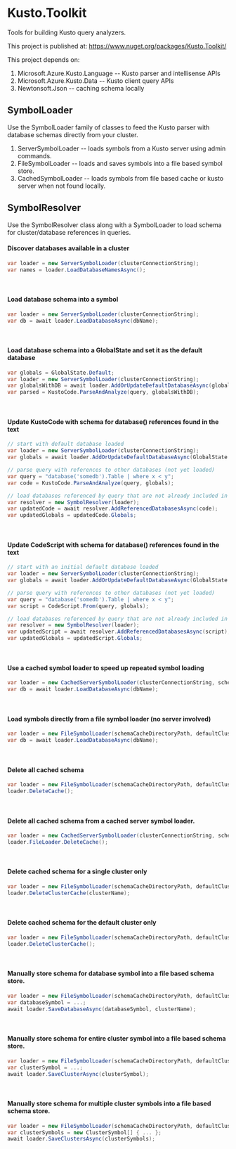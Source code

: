 # Kusto.Toolkit
Tools for building Kusto query analyzers.

This project is published at: 
https://www.nuget.org/packages/Kusto.Toolkit/

This project depends on:
1. Microsoft.Azure.Kusto.Language      -- Kusto parser and intellisense APIs
2. Microsoft.Azure.Kusto.Data          -- Kusto client query APIs
3. Newtonsoft.Json                     -- caching schema locally

## SymbolLoader
Use the SymbolLoader family of classes to feed the Kusto parser with database schemas directly from your cluster.

1. ServerSymbolLoader -- loads symbols from a Kusto server using admin commands.
2. FileSymbolLoader -- loads and saves symbols into a file based symbol store.
3. CachedSymbolLoader -- loads symbols from file based cache or kusto server when not found locally.

## SymbolResolver
Use the SymbolResolver class along with a SymbolLoader to load schema for cluster/database references in queries.


#### Discover databases available in a cluster
```csharp
var loader = new ServerSymbolLoader(clusterConnectionString);
var names = loader.LoadDatabaseNamesAsync();
```
</br>

#### Load database schema into a symbol
```csharp
var loader = new ServerSymbolLoader(clusterConnectionString);
var db = await loader.LoadDatabaseAsync(dbName);
```
<br/>

#### Load database schema into a GlobalState and set it as the default database
```csharp
var globals = GlobalState.Default;
var loader = new ServerSymbolLoader(clusterConnectionString);
var globalsWithDB = await loader.AddOrUpdateDefaultDatabaseAsync(globals, dbName);
var parsed = KustoCode.ParseAndAnalyze(query, globalsWithDB);
```
<br/>

#### Update KustoCode with schema for database() references found in the text
```csharp
// start with default database loaded
var loader = new ServerSymbolLoader(clusterConnectionString);
var globals = await loader.AddOrUpdateDefaultDatabaseAsync(GlobalState.Default, dbName);

// parse query with references to other databases (not yet loaded)
var query = "database('somedb').Table | where x < y";
var code = KustoCode.ParseAndAnalyze(query, globals);

// load databases referenced by query that are not already included in globals
var resolver = new SymbolResolver(loader);
var updatedCode = await resolver.AddReferencedDatabasesAsync(code);
var updatedGlobals = updatedCode.Globals;
```
<br/>

#### Update CodeScript with schema for database() references found in the text
```csharp
// start with an initial default database loaded
var loader = new ServerSymbolLoader(clusterConnectionString);
var globals = await loader.AddOrUpdateDefaultDatabaseAsync(GlobalState.Default, dbName);

// parse query with references to other databases (not yet loaded)
var query = "database('somedb').Table | where x < y";
var script = CodeScript.From(query, globals);

// load databases referenced by query that are not already included in globals
var resolver = new SymbolResolver(loader);
var updatedScript = await resolver.AddReferencedDatabasesAsync(script);
var updatedGlobals = updatedScript.Globals;
```
<br/>

#### Use a cached symbol loader to speed up repeated symbol loading
```csharp
var loader = new CachedServerSymbolLoader(clusterConnectionString, schemaCacheDirectoryPath);
var db = await loader.LoadDatabaseAsync(dbName);
```
<br/>

#### Load symbols directly from a file symbol loader (no server involved)
```csharp
var loader = new FileSymbolLoader(schemaCacheDirectoryPath, defaultClusterName);
var db = await loader.LoadDatabaseAsync(dbName);
```
<br/>

#### Delete all cached schema
```csharp
var loader = new FileSymbolLoader(schemaCacheDirectoryPath, defaultClusterName);
loader.DeleteCache();
```
<br/>

#### Delete all cached schema from a cached server symbol loader.
```csharp
var loader = new CachedServerSymbolLoader(clusterConnectionString, schemaCacheDirectoryPath);
loader.FileLoader.DeleteCache();
```
<br/>

#### Delete cached schema for a single cluster only
```csharp
var loader = new FileSymbolLoader(schemaCacheDirectoryPath, defaultClusterName);
loader.DeleteClusterCache(clusterName);
```
<br/>

#### Delete cached schema for the default cluster only
```csharp
var loader = new FileSymbolLoader(schemaCacheDirectoryPath, defaultClusterName);
loader.DeleteClusterCache();
```
<br/>

#### Manually store schema for database symbol into a file based schema store.
```csharp
var loader = new FileSymbolLoader(schemaCacheDirectoryPath, defaultClusterName);
var databaseSymbol = ...;
await loader.SaveDatabaseAsync(databaseSymbol, clusterName);
```
<br/>

#### Manually store schema for entire cluster symbol into a file based schema store.
```csharp
var loader = new FileSymbolLoader(schemaCacheDirectoryPath, defaultClusterName);
var clusterSymbol = ...;
await loader.SaveClusterAsync(clusterSymbol);
```
<br/>

#### Manually store schema for multiple cluster symbols into a file based schema store.
```csharp
var loader = new FileSymbolLoader(schemaCacheDirectoryPath, defaultClusterName);
var clusterSymbols = new ClusterSymbol[] { ... };
await loader.SaveClustersAsync(clusterSymbols);
```
<br/>
